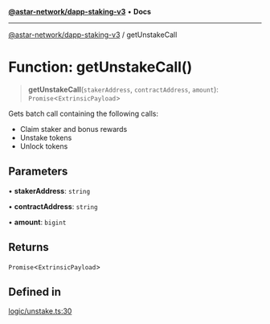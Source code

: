 [**@astar-network/dapp-staking-v3**](../README.md) • **Docs**

***

[@astar-network/dapp-staking-v3](../globals.md) / getUnstakeCall

# Function: getUnstakeCall()

> **getUnstakeCall**(`stakerAddress`, `contractAddress`, `amount`): `Promise`\<`ExtrinsicPayload`\>

Gets batch call containing the following calls:
 - Claim staker and bonus rewards
 - Unstake tokens
 - Unlock tokens

## Parameters

• **stakerAddress**: `string`

• **contractAddress**: `string`

• **amount**: `bigint`

## Returns

`Promise`\<`ExtrinsicPayload`\>

## Defined in

[logic/unstake.ts:30](https://github.com/AstarNetwork/dapp-staking/blob/0eeb0e659e92439d12d988aa8e04d80fa51d55f9/packages/astar-dapp-staking-v3/src/logic/unstake.ts#L30)
